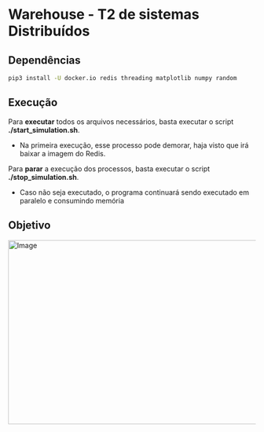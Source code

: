 # Warehouse - T2 de sistemas Distribuídos

## Dependências 
```bash
pip3 install -U docker.io redis threading matplotlib numpy random 
```
## Execução

Para **executar** todos os arquivos necessários, basta executar o script **./start_simulation.sh**.
* Na primeira execução, esse processo pode demorar, haja visto que irá baixar a imagem do Redis.

Para **parar** a execução dos processos, basta executar o script **./stop_simulation.sh**.
* Caso não seja executado, o programa continuará sendo executado em paralelo e consumindo memória

## Objetivo

<img width="633" height="375" alt="Image" src="https://github.com/user-attachments/assets/ab91e20f-8eac-4a9c-acc4-920f48eb459c" />



